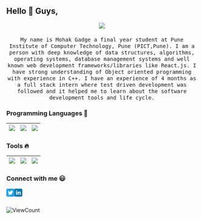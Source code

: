 
## Hello :wave: Guys, 

<p align="center">
  <img src="https://raw.githubusercontent.com/coderjojo/coderjojo/master/img/github.gif" width=100>
  <br><br>
  <samp>
      My name is Mohak Gadge a final year student at Pune Institute of Computer Technology, Pune (PICT,Pune). I am a person with deep knowledge of data structures, algorithms, operating systems, database management systems and well known web development frameworks/libraries like React.js. I have strong understanding of Object oriented programming with experience in C++. I have an experience of 4 months as a full stack intern where test driven development was followed and it helped me to learn about the software development tools and life cycle.
  </samp>
</p>

### Programming Languages  :rocket:
|<img src="https://raw.githubusercontent.com/coderjojo/coderjojo/master/img/cpp.png" width=60> | <img src="https://raw.githubusercontent.com/coderjojo/coderjojo/master/img/js.png" width=60> | <img src="https://raw.githubusercontent.com/coderjojo/coderjojo/master/img/python.svg" width=60> |
|:---:|:---:|:---:|


### Tools :fire:
|<img src="https://lh3.googleusercontent.com/proxy/r8Zxe8Elom6uiJzuulC1vVKCl17PCewhJg1Ns_hIAueftbfzVxgXcJOwHaUTTwaxRM8AuE7as2MHu8JC0037YMeRlPvGLCXCHVoe0ZfvU-_fR5z95ykTDdQQpxHvwpf0XKQPursI-DeOIdgEof3Af1n47w" width=60> | <img src="https://raw.githubusercontent.com/coderjojo/coderjojo/master/img/github.svg" width=60> | <img src="https://raw.githubusercontent.com/coderjojo/coderjojo/master/img/intellij.png" width=60> |
|:---:|:---:|:---:|

### Connect with me :smiley:
<a href="https://twitter.com/mmgmohak311">
  <img align="left" alt="Mohak Gadge Twitter" width="21px" src="https://raw.githubusercontent.com/edent/SuperTinyIcons/099dc12b59179d07d534069bc8551718f786d91a/images/svg/twitter.svg" />
</a>
<a href="https://www.linkedin.com/in/mohakgadge/">
  <img align="left" alt="Mohak Gadge LinkedIn" width="21px" src="https://raw.githubusercontent.com/edent/SuperTinyIcons/099dc12b59179d07d534069bc8551718f786d91a/images/svg/linkedin.svg" />
</a>
<br/><br/>


<!--  ![visitors](https://visitor-badge.glitch.me/badge?page_id=coderjojo/coderjojo) -->

![ViewCount](https://views.whatilearened.today/views/github/mmg0311/views.svg)

